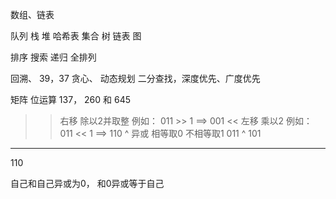 数组、链表

队列
栈
堆
哈希表
集合
树
链表
图

排序
搜索
递归
全排列

回溯、   39，37
贪心、
动态规划
二分查找，深度优先、广度优先

矩阵
位运算 137， 260 和 645

>> 右移    除以2并取整   例如：  011 >> 1   ==>   001
<< 左移    乘以2         例如：  011 << 1  ==>    110
^  异或    相等取0  不相等取1
   011
 ^ 101
 -------
   110

   自己和自己异或为0， 和0异或等于自己


